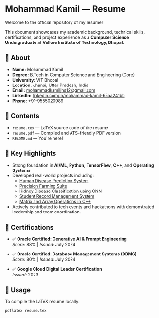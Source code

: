 # Mohammad Kamil — Resume

Welcome to the official repository of my resume!

This document showcases my academic background, technical skills, certifications, and project experience as a **Computer Science Undergraduate** at **Vellore Institute of Technology, Bhopal**.

## 📄 About

- **Name:** Mohammad Kamil  
- **Degree:** B.Tech in Computer Science and Engineering (Core)  
- **University:** VIT Bhopal  
- **Location:** Jhansi, Uttar Pradesh, India  
- **Email:** mohammadkamiljhs12@gmail.com  
- **LinkedIn:** [linkedin.com/in/mohammad-kamil-65aa241bb](https://www.linkedin.com/in/mohammad-kamil-65aa241bb/)  
- **Phone:** +91-9555020989  

## 📁 Contents

- `resume.tex` — LaTeX source code of the resume  
- `resume.pdf` — Compiled and ATS-friendly PDF version  
- `README.md` — You're here!

## 🚀 Key Highlights

- Strong foundation in **AI/ML**, **Python**, **TensorFlow**, **C++**, and **Operating Systems**
- Developed real-world projects including:
  - [Human Disease Prediction System](https://github.com/kamil-ctr/student-record-system)
  - [Precision Farming Suite](https://github.com/kamil-ctr/student-record-system)
  - [Kidney Disease Classification using CNN](https://github.com/kamil-ctr/student-record-system)
  - [Student Record Management System](https://github.com/kamil-ctr/student-record-system/blob/main/project/student_record_management_system.cpp)
  - [Matrix and Array Operations in C++](https://github.com/kamil-ctr/student-record-system/blob/main/project/array_operation.cpp)
- Actively contributed to tech events and hackathons with demonstrated leadership and team coordination.

## 📜 Certifications

- ✅ **Oracle Certified: Generative AI & Prompt Engineering**  
  *Score:* 88% | *Issued:* July 2024

- ✅ **Oracle Certified: Database Management Systems (DBMS)**  
  *Score:* 80% | *Issued:* July 2024

- ✅ **Google Cloud Digital Leader Certification**  
  *Issued:* 2023

## 📌 Usage

To compile the LaTeX resume locally:

```bash
pdflatex resume.tex
